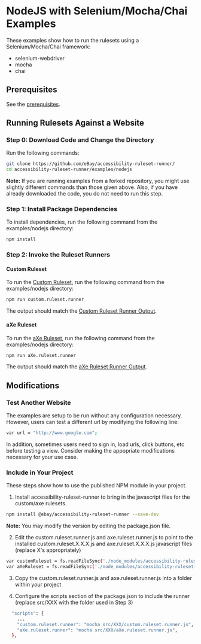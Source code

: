 # NodeJS with Selenium/Mocha/Chai Examples
These examples show how to run the rulesets using a Selenium/Mocha/Chai framework:

<ul>
<li>selenium-webdriver</li>
<li>mocha</li>
<li>chai</li>
</ul>

## Prerequisites

See the <a href='../../rulesets/tests/README.md#prerequisites'>prerequisites</a>.

## Running Rulesets Against a Website

### Step 0: Download Code and Change the Directory

Run the following commands:

```sh
git clone https://github.com/eBay/accessibility-ruleset-runner/
cd accessibility-ruleset-runner/examples/nodejs
```

<b>Note:</b> If you are running examples from a forked repository, you might use slightly different commands than those given above.  Also, if you have already downloaded the code, you do not need to run this step.

### Step 1: Install Package Dependencies

To install dependencies, run the following command from the examples/nodejs directory:

```sh
npm install
```

### Step 2: Invoke the Ruleset Runners

#### Custom Ruleset

To run the <a href="rulesets#custom-ruleset">Custom Ruleset</a>, run the following command from the examples/nodejs directory:

```sh
npm run custom.ruleset.runner
```

The output should match the <a href='output/Google.custom.ruleset.runner.output.txt'>Custom Ruleset Runner Output</a>.

#### aXe Ruleset

To run the <a href="rulesets#axe-ruleset">aXe Ruleset</a>, run the following command from the examples/nodejs directory:

```sh
npm run aXe.ruleset.runner
```

The output should match the <a href='output/Google.aXe.ruleset.runner.output.txt'>aXe Ruleset Runner Output</a>.

## Modifications

### Test Another Website

The examples are setup to be run without any configuration necessary.  However, users can test a different url by modifying the following line:

```sh
var url = "http://www.google.com";
```

In addition, sometimes users need to sign in, load urls, click buttons, etc before testing a view.  Consider making the appopriate modifications necessary for your use case.

### Include in Your Project

These steps show how to use the published NPM module in your project.

1.  Install accessibility-ruleset-runner to bring in the javascript files for the custom/axe rulesets.
```sh
npm install @ebay/accessibility-ruleset-runner --save-dev
```

<b>Note:</b> You may modify the version by editing the package.json file.

2. Edit the custom.ruleset.runner.js and axe.ruleset.runner.js to point to the installed custom.ruleset.X.X.X.js and axe.ruleset.X.X.X.js javascript files (replace X's appropriately)
```sh
var customRuleset = fs.readFileSync('./node_modules/accessibility-ruleset-runner/rulesets/custom.ruleset.X.X.X.js','utf8');
var aXeRuleset = fs.readFileSync('./node_modules/accessibility-ruleset-runner/rulesets/aXe.ruleset.X.X.X.js','utf8');
```

3. Copy the custom.ruleset.runner.js and axe.ruleset.runner.js into a folder within your project

4.  Configure the scripts section of the package.json to include the runner (replace src/XXX with the folder used in Step 3)
```sh
  "scripts": {
    ...
    "custom.ruleset.runner": "mocha src/XXX/custom.ruleset.runner.js",
    "aXe.ruleset.runner": "mocha src/XXX/aXe.ruleset.runner.js",
  },
```



